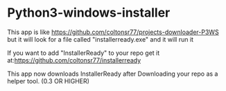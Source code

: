 # Python3-windows-installer

This app is like https://github.com/coltonsr77/projects-downloader-P3WS but it will look for a file called "installerready.exe" and it will run it

If you want to add "InstallerReady" to your repo get it at:https://github.com/coltonsr77/installerready

This app now downloads InstallerReady after Downloading your repo as a helper tool. (0.3 OR HIGHER)
